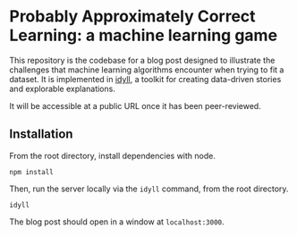 # Probably Approximately Correct Learning: a machine learning game

This repository is the codebase for a blog post designed to illustrate the challenges that machine learning algorithms encounter when trying to fit a dataset.  It is implemented in [idyll](https://idyll-lang.org/), a toolkit for creating data-driven stories and explorable explanations.  

It will be accessible at a public URL once it has been peer-reviewed.

## Installation

From the root directory, install dependencies with node.

    npm install

Then, run the server locally via the `idyll` command, from the root directory.

    idyll

The blog post should open in a window at `localhost:3000`.